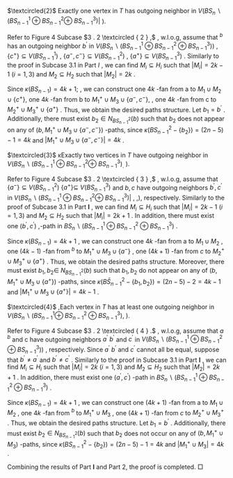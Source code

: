 $\textcircled{2}$ Exactly one vertex in $T$ has outgoing neighbor in $V ( B S _ { n } \backslash ( B S _ { n - 1 } ^ { 1 } \oplus B S _ { n - 1 } ^ { 2 } \oplus$ $B S _ { n - 1 } ^ { 3 } ) \big |$ ).

Refer to Figure 4 Subcase $3 . 2 \textcircled { 2 } ,$ , w.l.o.g, assume that $^ b$ has an outgoing neighbor $b ^ { \prime }$ in $V ( B S _ { n } \backslash ( B S _ { n - 1 } ^ { 1 } \oplus B S _ { n - 1 } ^ { 2 } \oplus B S _ { n - 1 } ^ { 3 } ) )$ , $\{ c ^ { + } \} \subseteq V ( B S _ { n - 1 } ^ { 1 } )$ , $\{ a ^ { - } , c ^ { - } \} \subseteq V ( B S _ { n - 1 } ^ { 2 } )$ , $\{ a ^ { + } \} \subseteq V ( B S _ { n - 1 } ^ { 3 } )$ . Similarly to the proof in Subcase 3.1 in Part $I$ , we can find $M _ { i } \subseteq H _ { i }$ such that $| M _ { i } | = 2 k - 1$ $( i = 1 , 3 )$ and $M _ { 2 } \subseteq H _ { 2 }$ such that $| M _ { 2 } | = 2 k$ .

Since $\kappa ( B S _ { n - 1 } ) = 4 k + 1 ;$ , we can construct one $4 k$ -fan from a to $M _ { 1 } \cup M _ { 2 } \cup \{ c ^ { + } \} ,$ one $4 k$ -fan from b to $M _ { 1 } ^ { + } \cup M _ { 3 } \cup \{ a ^ { - } , c ^ { - } \} ,$ , one $4 k$ -fan from c to $M _ { 2 } ^ { + } \cup M _ { 3 } ^ { + } \cup \{ a ^ { + } \}$ . Thus, we obtain the desired paths structure. Let $b _ { 1 } = b ^ { \prime }$ . Additionally, there must exist $b _ { 2 } \in N _ { B S _ { n - 1 } ^ { 2 } } ( b )$ such that $b _ { 2 }$ does not appear on any of $( b , M _ { 1 } ^ { + } \cup M _ { 3 } \cup \{ a ^ { - } , c ^ { - } \} )$ -paths, since $\kappa ( B S _ { n - 1 } ^ { 2 } - \{ b _ { 2 } \} ) = ( 2 n - 5 ) - 1 = 4 k$ and $| M _ { 1 } ^ { + } \cup M _ { 3 } \cup \{ a ^ { - } , c ^ { - } \} | = 4 k$ .

$\textcircled{3}$ κExactly two vertices in $T$ have outgoing neighbor in $V ( B S _ { n } \backslash ( B S _ { n - 1 } ^ { 1 } \oplus B S _ { n - 1 } ^ { 2 } \oplus$ $B S _ { n - 1 } ^ { 3 } ) _ { . }$ ).

Refer to Figure 4 Subcase $3 . 2 \textcircled { 3 } ,$ , w.l.o.g, assume that $\{ a ^ { - } \} \subseteq V ( B S _ { n - 1 } ^ { 2 } )$ $\{ a ^ { + } \} \subseteq$ $V ( B S _ { n - 1 } ^ { 3 } )$ and $b , c$ have outgoing neighbors $b ^ { \prime } , c ^ { \prime }$ in $V ( B S _ { n } \backslash ( B S _ { n - 1 } ^ { 1 } \oplus B S _ { n - 1 } ^ { 2 } \oplus$ $B S _ { n - 1 } ^ { 3 } ) \big |$ , ,), respectively. Similarly to the proof of Subcase 3.1 in Part $\boldsymbol { l }$ , we can find $M _ { i } \subseteq H _ { i }$ such that $| M _ { i } | = 2 k - 1$ $( i = 1 , 3 )$ and $M _ { 2 } \subseteq H _ { 2 }$ such that $| M _ { i } | = 2 k + 1$ . In addition, there must exist one $( b ^ { \prime } , c ^ { \prime } )$ ,-path in $B S _ { n } \backslash ( B S _ { n - 1 } ^ { 1 } \oplus B S _ { n - 1 } ^ { 2 } \oplus B S _ { n - 1 } ^ { 3 } )$ .

Since $\kappa ( B S _ { n - 1 } ) = 4 k + 1$ , we can construct one $4 k$ -fan from a to $M _ { 1 } \cup M _ { 2 }$ , one $( 4 k - 1 )$ -fan from $^ b$ to $M _ { 1 } ^ { + } \cup M _ { 3 } \cup \{ a ^ { - } \}$ , one $( 4 k + 1 )$ -fan from $c$ to $M _ { 2 } ^ { + } \cup M _ { 3 } ^ { + } \cup \{ a ^ { + } \}$ . Thus, we obtain the desired paths structure. Moreover, there must exist $b _ { 1 } , b _ { 2 } \in$ $N _ { B S _ { n - 1 } ^ { 2 } } ( b )$ such that $b _ { 1 } , b _ { 2 }$ do not appear on any of $( b , M _ { 1 } ^ { + } \cup M _ { 3 } \cup \{ a ^ { + } \} )$ -paths, since $\kappa ( B \bar { S } _ { n - 1 } ^ { 2 } - \{ b _ { 1 } , b _ { 2 } \} ) = ( 2 n - 5 ) - 2 = 4 k - 1$ and $| M _ { 1 } ^ { + } \cup M _ { 3 } \cup \{ a ^ { + } \} | = 4 k - 1$ .

$\textcircled{4}$ ,Each vertex in $T$ has at least one outgoing neighbor in $V ( B S _ { n } \backslash ( B S _ { n - 1 } ^ { 1 } \oplus$ $B S _ { n - 1 } ^ { 2 } \oplus B S _ { n - 1 } ^ { 3 } ) ,$ ).

Refer to Figure 4 Subcase $3 . 2 \textcircled { 4 } .$ , w.l.o.g, assume that $a$ $^ b$ and c have outgoing neighbors $a ^ { \prime }$ $b ^ { \prime }$ and $c ^ { \prime }$ in $V ( B S _ { n } \backslash ( B S _ { n - 1 } ^ { 1 } \oplus B S _ { n - 1 } ^ { 2 } \oplus B S _ { n - 1 } ^ { 3 } ) )$ , respectively. Since $a ^ { \prime }$ $b ^ { \prime }$ and $c ^ { \prime }$ cannot all be equal, suppose that $b ^ { \prime } \neq a ^ { \prime }$ and $b ^ { \prime } \neq c ^ { \prime }$ . Similarly to the proof in Subcase 3.1 in Part $\boldsymbol { l }$ , we can find $M _ { i } \subseteq H _ { i }$ such that $| M _ { i } | = 2 k$ $( i = 1 , 3 )$ and $M _ { 2 } \subseteq H _ { 2 }$ such that $| M _ { 2 } | = 2 k + 1$ . In addition, there must exist one $( a ^ { \prime } , c ^ { \prime } )$ -path in $B S _ { n } \backslash ( B S _ { n - 1 } ^ { 1 } \oplus B S _ { n - 1 } ^ { 2 } \oplus B S _ { n - 1 } ^ { 3 } )$ .

Since $\kappa ( B S _ { n - 1 } ) = 4 k + 1$ , we can construct one $( 4 k + 1 )$ -fan from a to $M _ { 1 } \cup M _ { 2 }$ , one $4 k$ -fan from $^ b$ to $M _ { 1 } ^ { + } \cup M _ { 3 }$ , one $( 4 k + 1 )$ -fan from $c$ to $M _ { 2 } ^ { + } \cup M _ { 3 } ^ { + }$ . Thus, we obtain the desired paths structure. Let $b _ { 1 } = b ^ { \prime }$ . Additionally, there must exist $b _ { 2 } \in N _ { B S _ { n - 1 } ^ { 2 } } ( b )$ such that $b _ { 2 }$ does not occur on any of $( b , M _ { 1 } ^ { + } \cup M _ { 3 } )$ -paths, since $\kappa ( B S _ { n - 1 } ^ { 2 } - \{ b _ { 2 } \} ) = ( 2 n - 5 ) - 1 = 4 k$ and $\vert M _ { 1 } ^ { + } \cup M _ { 3 } \vert = 4 k$ .

Combining the results of Part $\boldsymbol { l }$ and Part 2, the proof is completed. □